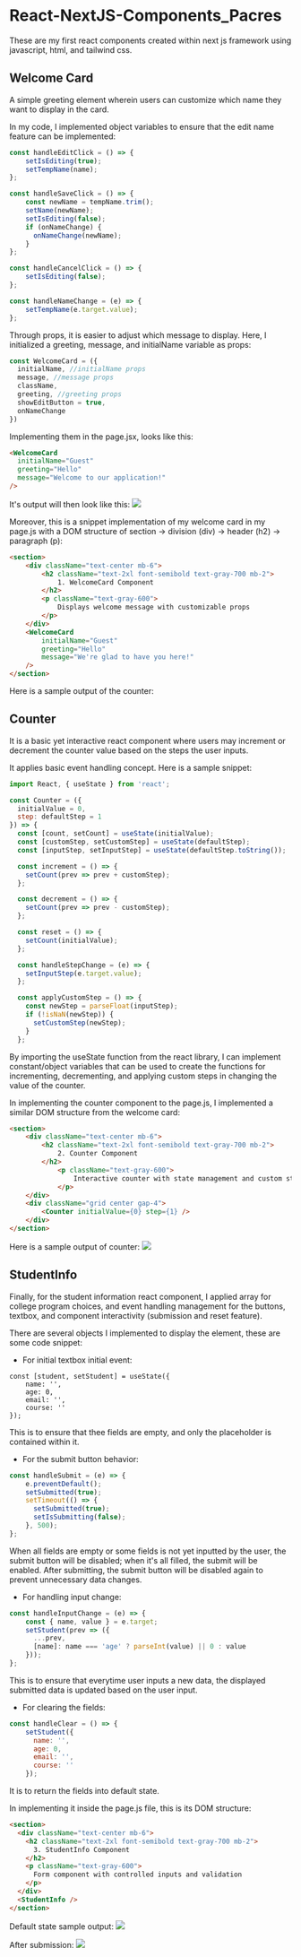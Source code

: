# React-NextJS-Components_Pacres
These are my first react components created within next js framework using javascript, html, and tailwind css.

## Welcome Card
A simple greeting element wherein users can customize which name they want to display in the card.

In my code, I implemented object variables to ensure that the edit name feature can be implemented:
```javascript
const handleEditClick = () => {
    setIsEditing(true);
    setTempName(name);
};

const handleSaveClick = () => {
    const newName = tempName.trim();
    setName(newName);
    setIsEditing(false);
    if (onNameChange) {
      onNameChange(newName);
    }
};

const handleCancelClick = () => {
    setIsEditing(false);
};

const handleNameChange = (e) => {
    setTempName(e.target.value);
};
```

Through props, it is  easier to adjust which message to display. Here, I initialized a greeting, message, and initialName variable as props:

```javascript
const WelcomeCard = ({ 
  initialName, //initialName props
  message, //message props
  className,
  greeting, //greeting props
  showEditButton = true, 
  onNameChange 
})
```

Implementing them in the page.jsx, looks like this:
```html
<WelcomeCard 
  initialName="Guest"
  greeting="Hello"
  message="Welcome to our application!" 
/>
```

It's output will then look like this:
![](./Welcome_Card.png)

Moreover, this is a snippet implementation of my welcome card in my page.js with a DOM structure of section -> division (div) -> header (h2) -> paragraph (p):

```html
<section>
    <div className="text-center mb-6">
        <h2 className="text-2xl font-semibold text-gray-700 mb-2">
            1. WelcomeCard Component
        </h2>
        <p className="text-gray-600">
            Displays welcome message with customizable props
        </p>
    </div>
    <WelcomeCard
        initialName="Guest"
        greeting="Hello"
        message="We're glad to have you here!" 
    />
</section>            
```
Here is a sample output of the counter:


## Counter
It is a basic yet interactive react component where users may increment or decrement the counter value based on the steps the user inputs.

It applies basic event handling concept. Here is a sample snippet:
```javascript
import React, { useState } from 'react';

const Counter = ({ 
  initialValue = 0, 
  step: defaultStep = 1 
}) => {
  const [count, setCount] = useState(initialValue);
  const [customStep, setCustomStep] = useState(defaultStep);
  const [inputStep, setInputStep] = useState(defaultStep.toString());

  const increment = () => {
    setCount(prev => prev + customStep);
  };

  const decrement = () => {
    setCount(prev => prev - customStep);
  };

  const reset = () => {
    setCount(initialValue);
  };

  const handleStepChange = (e) => {
    setInputStep(e.target.value);
  };

  const applyCustomStep = () => {
    const newStep = parseFloat(inputStep);
    if (!isNaN(newStep)) {
      setCustomStep(newStep);
    }
  };
```
By importing the useState function from the react library, I can implement constant/object variables that can be used to create the functions for incrementing, decrementing, and applying custom steps in changing the value of the counter.

In implementing the counter component to the page.js, I implemented a similar DOM structure from the welcome card:

```html
<section>
    <div className="text-center mb-6">
        <h2 className="text-2xl font-semibold text-gray-700 mb-2">
            2. Counter Component
        </h2>
            <p className="text-gray-600">
                Interactive counter with state management and custom step size
            </p>
    </div>
    <div className="grid center gap-4">
        <Counter initialValue={0} step={1} />
    </div>
</section>
```
Here is a sample output of counter:
![](./Counter.png)

## StudentInfo
Finally, for the student information react component, I applied array for college program choices, and event handling management for the buttons, textbox, and component interactivity (submission and reset feature).

There are several objects I implemented to display the element, these are some code snippet:

- For initial textbox initial event:
```javascipt
const [student, setStudent] = useState({
    name: '',
    age: 0,
    email: '',
    course: ''
});
```
This is to ensure that thee fields are empty, and only the placeholder is contained within it.
- For the submit button behavior:
```javascript
const handleSubmit = (e) => {
    e.preventDefault();
    setSubmitted(true);
    setTimeout(() => {
      setSubmitted(true);
      setIsSubmitting(false); 
    }, 500);
};
```
When all fields are empty or some fields is not yet inputted by the user, the submit button will be disabled; when it's all filled, the submit will be enabled. After submitting, the submit button will be disabled again to prevent unnecessary data changes.
- For handling input change:
```javascript
const handleInputChange = (e) => {
    const { name, value } = e.target;
    setStudent(prev => ({
      ...prev,
      [name]: name === 'age' ? parseInt(value) || 0 : value
    }));
};
```
This is to ensure that everytime user inputs a new data, the displayed submitted data is updated based on the user input.
- For clearing the fields:
```javascript
const handleClear = () => {
    setStudent({
      name: '',
      age: 0,
      email: '',
      course: ''
    });
```
It is to return the fields into default state.

In implementing it inside the page.js file, this is its DOM structure:
```html
<section>
  <div className="text-center mb-6">
    <h2 className="text-2xl font-semibold text-gray-700 mb-2">
      3. StudentInfo Component
    </h2>
    <p className="text-gray-600">
      Form component with controlled inputs and validation
    </p>
  </div>
  <StudentInfo />
</section>
```
Default state sample output:
![](./StudentInfo1.png)

After submission:
![](./StudentInfo2.png)







